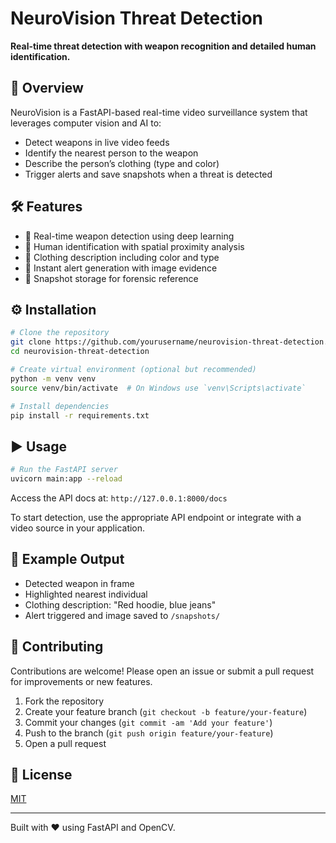# NeuroVision Threat Detection

**Real-time threat detection with weapon recognition and detailed human identification.**

## 🚀 Overview

NeuroVision is a FastAPI-based real-time video surveillance system that leverages computer vision and AI to:

-   Detect weapons in live video feeds
-   Identify the nearest person to the weapon
-   Describe the person’s clothing (type and color)
-   Trigger alerts and save snapshots when a threat is detected

## 🛠 Features

-   🎯 Real-time weapon detection using deep learning
-   🧍 Human identification with spatial proximity analysis
-   👕 Clothing description including color and type
-   🚨 Instant alert generation with image evidence
-   📁 Snapshot storage for forensic reference

## ⚙️ Installation

```bash
# Clone the repository
git clone https://github.com/yourusername/neurovision-threat-detection.git
cd neurovision-threat-detection

# Create virtual environment (optional but recommended)
python -m venv venv
source venv/bin/activate  # On Windows use `venv\Scripts\activate`

# Install dependencies
pip install -r requirements.txt
```

## ▶️ Usage

```bash
# Run the FastAPI server
uvicorn main:app --reload
```

Access the API docs at: `http://127.0.0.1:8000/docs`

To start detection, use the appropriate API endpoint or integrate with a video source in your application.

## 📸 Example Output

-   Detected weapon in frame
-   Highlighted nearest individual
-   Clothing description: "Red hoodie, blue jeans"
-   Alert triggered and image saved to `/snapshots/`

## 🤝 Contributing

Contributions are welcome! Please open an issue or submit a pull request for improvements or new features.

1. Fork the repository
2. Create your feature branch (`git checkout -b feature/your-feature`)
3. Commit your changes (`git commit -am 'Add your feature'`)
4. Push to the branch (`git push origin feature/your-feature`)
5. Open a pull request

## 📄 License

[MIT](LICENSE)

---

Built with ❤️ using FastAPI and OpenCV.

